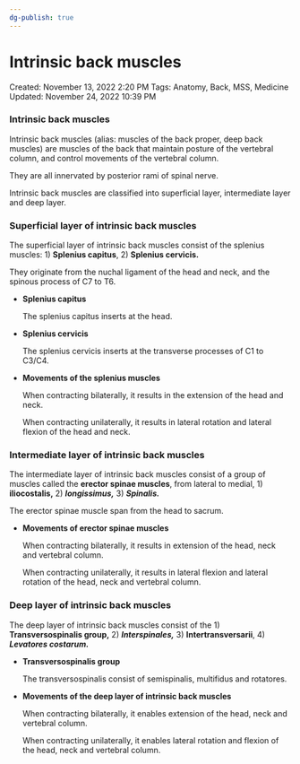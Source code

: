 ```yaml
---
dg-publish: true
---
```


# Intrinsic back muscles

Created: November 13, 2022 2:20 PM
Tags: Anatomy, Back, MSS, Medicine
Updated: November 24, 2022 10:39 PM

### Intrinsic back muscles

Intrinsic back muscles (alias: muscles of the back proper, deep back muscles)  are muscles of the back that maintain posture of the vertebral column, and control movements of the vertebral column.

They are all innervated by posterior rami of spinal nerve.

Intrinsic back muscles are classified into superficial layer, intermediate layer and deep layer.

### Superficial layer of intrinsic back muscles

The superficial layer of intrinsic back muscles consist of the splenius muscles: 1) **Splenius capitus**, 2) ****Splenius cervicis.****

They originate from the nuchal ligament of the head and neck, and the spinous process of C7 to T6.

- ********************************Splenius capitus********************************
    
    The splenius capitus inserts at the head.
    
- **********************************Splenius cervicis**********************************
    
    The splenius cervicis inserts at the transverse processes of C1 to C3/C4.
    
- **********************************************************Movements of the splenius muscles**********************************************************
    
    When contracting bilaterally, it results in the extension of the head and neck.
    
    When contracting unilaterally, it results in lateral rotation and lateral flexion of the head and neck.
    

### Intermediate layer of intrinsic back muscles

The intermediate layer of intrinsic back muscles consist of a group of muscles called the **********************erector spinae muscles**********************, from lateral to medial, 1) **************iliocostalis,************** 2) *************longissimus,************* 3) *****Spinalis.*****

The erector spinae muscle span from the head to sacrum.

- **********************************************************************Movements of erector spinae muscles**********************************************************************
    
    When contracting bilaterally, it results in extension of the head, neck and vertebral column.
    
    When contracting unilaterally, it results in lateral flexion and lateral rotation of the head, neck and vertebral column.
    

### Deep layer of intrinsic back muscles

The deep layer of intrinsic back muscles consist of the 1) **Transversospinalis group,** 2) ***************Interspinales,*************** 3) ****************Intertransversarii****************, 4) *******************Levatores costarum.*******************

- ************************************************Transversospinalis group************************************************
    
    The transversospinalis consist of semispinalis, multifidus and rotatores.
    
- **********************************************************************************************************Movements of the deep layer of intrinsic back muscles**********************************************************************************************************
    
    When contracting bilaterally, it enables extension of the head, neck and vertebral column.
    
    When contracting unilaterally, it enables lateral rotation and flexion of the head, neck and vertebral column.
